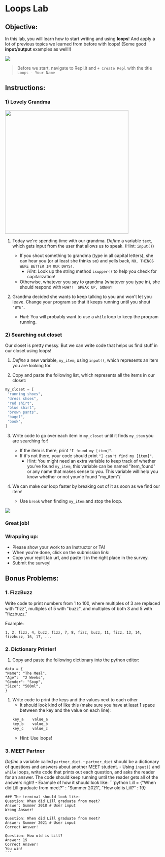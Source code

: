 # Loops Lab

## Objective: 
In this lab, you will learn how to start writing and using **loops**! And apply a lot of previous topics we learned from before with loops! (Some good **input/output** examples as well!!)

<img src="https://www.system-concepts.com/wp-content/uploads/2020/02/excited-minions-gif-360x163.gif">


> Before we start, navigate to Repl.it and `+ Create Repl` with the title `Loops - Your Name`

## Instructions:

### 1) Lovely Grandma
<img src="https://media4.giphy.com/media/v1.Y2lkPTc5MGI3NjExem5xYTF1ZDlybjN1a2V4ZGQ4cjR3OWx1dWNsbnpydzAyOW92b3J2aiZlcD12MV9pbnRlcm5hbF9naWZfYnlfaWQmY3Q9Zw/l1J9CUENbuod5zl8A/giphy.webp" width="400">

1. Today we're spending time with our grandma. *Define* a variable `text`, which gets input from the user that allows us to speak. (Hint: `input()`)
    - If you shout something to grandma (type in all capital letters), she can hear you (or at least she thinks so) and yells back, `NO, THINGS WERE BETTER IN OUR DAYS!`.
        - _Hint_: Look up the string method `isupper()` to help you check for capitalization!
    - Otherwise, whatever you say to grandma (whatever you type in), she should respond with `HUH?!  SPEAK UP, SONNY!`

2. Grandma decided she wants to keep talking to you and won't let you leave. Change your program so that it keeps running until you shout `"BYE"`.
    - _Hint_: You will probably want to use a `while` loop to keep the program running.
    
### 2) Searching out closet

Our closet is pretty messy. But we can write code that helps us find stuff in our closet using loops!

1. *Define* a new variable, `my_item`, using `input()`, which represents an item you are looking for.

2. Copy and paste the following list, which represents all the items in our closet:

```python
my_closet = [
 "running shoes",
 "dress shoes",
 "red shirt",
 "blue shirt",
 "brown pants",
 "bagel",
 "book",
]
```

3. Write code to go over each item in `my_closet` until it finds `my_item` you are searching for!
    - If the item is there, print `"I found my [item]"`.
    - If it's not there, your code should print `"I can't find my [item]"`.
        - Hint: You might need an extra variable to keep track of whether you've found `my_item`, this variable can be named "item_found" or any name that makes sense to you. This variable will help you know whether or not youv'e found "my_item"/ 

4. We can make our loop faster by breaking out of it as soon as we find our item!
    - Use `break` when finding `my_item` and stop the loop.
    
    

[![](https://i.gifer.com/7tB1.gif)]()
### Great job!

### Wrapping up:
- Please show your work to an Instructor or TA!
- When you're done, click on the submission link: 
- Copy your replit lab url, and paste it in the right place in the survey.
- Submit the survey!

<!-- 

### Wrapping up:
- Please show your work to an Instructor or TA!
- When you're done, make sure to submit the lab with the Submit button on the top right.


## Wrapping up:

Run the test.
- If it passes:
    - You can go on to try the bonus problems at the bottom of the lab. Be sure you don't change any of the code you already wrote!
    - When you're done, make sure to submit the lab with the `Submit` button on the top right.
- If it fails:
    - Review the lab to see if you missed any steps. You need to follow the steps _exactly_ to pass.
    - If you have questions, ask a classmate, or call over an Instructor or TA!
-->

## Bonus Problems:

### 1. FizzBuzz
Write code to print numbers from 1 to 100, where multiples of 3 are replaced with "fizz", multiples of 5 with "buzz", and multiples of both 3 and 5 with "fizzbuzz." 

Example:

`1, 2, fizz, 4, buzz, fizz, 7, 8, fizz, buzz, 11, fizz, 13, 14, fizzbuzz, 16, 17, ...`


### 2. Dictionary Printer!

1. Copy and paste the following dictionary into the python editor:

```
data = {
"Name": "The Meal",
"Age":  "2 Weeks",
"Gender": "Soup",
"Size": "500ml",
}
```

1. Write code to print the keys and the values next to each other
    - It should look kind of like this (make sure you have at least 1 space between the key and the value on each line):
    ```python
    key_a    value_a
    key_b    value_b
    key_c    value_c
    ```
    - Hint: Use loops!
   
### 3. MEET Partner
 *Define* a variable called `partner_dict`.
    - `partner_dict` should be a dictionary of questions and answers about another MEET student.
    - Using `input()` and `while` loops, write code that prints out each question, and asks the reader for an answer. The code should keep running until the reader gets all of the answers right!
    - Example of how it should look like:
    ```python
    Lill = {"When did Lill graduate from meet?" : "Summer 2021", "How old is Lill?" : 19}
        
    ### The terminal should look like:
    Question: When did Lill graduate from meet?
    Answer: Summer 2018 # User input
    Wrong Answer!
    
    Question: When did Lill graduate from meet?
    Answer: Summer 2021 # User input
    Correct Answer!
    
    Question: How old is Lill?
    Answer: 19
    Correct Answer!
    You win!
    ```


